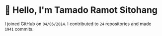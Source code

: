 # :wave: Hello, I'm Tamado Ramot Sitohang

I joined GitHub on `04/05/2014`. I contributed to `24` repositories and made `1941` commits.

